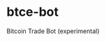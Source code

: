 # btce-bot
Bitcoin Trade Bot (experimental)


<a href="https://github.com/effus/btce-bot/"><img src="https://img.shields.io/github/license/effus/btce-bot.svg" alt=""></a>
